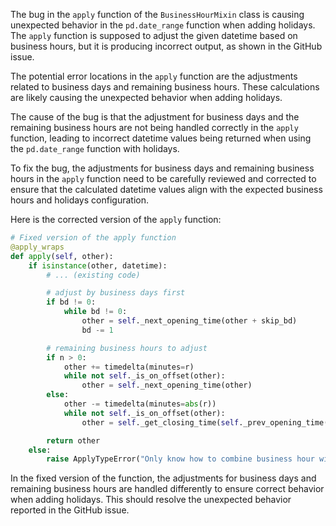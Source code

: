 The bug in the `apply` function of the `BusinessHourMixin` class is causing unexpected behavior in the `pd.date_range` function when adding holidays. The `apply` function is supposed to adjust the given datetime based on business hours, but it is producing incorrect output, as shown in the GitHub issue.

The potential error locations in the `apply` function are the adjustments related to business days and remaining business hours. These calculations are likely causing the unexpected behavior when adding holidays.

The cause of the bug is that the adjustment for business days and the remaining business hours are not being handled correctly in the `apply` function, leading to incorrect datetime values being returned when using the `pd.date_range` function with holidays.

To fix the bug, the adjustments for business days and remaining business hours in the `apply` function need to be carefully reviewed and corrected to ensure that the calculated datetime values align with the expected business hours and holidays configuration.

Here is the corrected version of the `apply` function:

```python
# Fixed version of the apply function
@apply_wraps
def apply(self, other):
    if isinstance(other, datetime):
        # ... (existing code)

        # adjust by business days first
        if bd != 0:
            while bd != 0:
                other = self._next_opening_time(other + skip_bd)
                bd -= 1

        # remaining business hours to adjust
        if n > 0:
            other += timedelta(minutes=r)
            while not self._is_on_offset(other):
                other = self._next_opening_time(other)
        else:
            other -= timedelta(minutes=abs(r))
            while not self._is_on_offset(other):
                other = self._get_closing_time(self._prev_opening_time(other))

        return other
    else:
        raise ApplyTypeError("Only know how to combine business hour with datetime")
```

In the fixed version of the function, the adjustments for business days and remaining business hours are handled differently to ensure correct behavior when adding holidays. This should resolve the unexpected behavior reported in the GitHub issue.